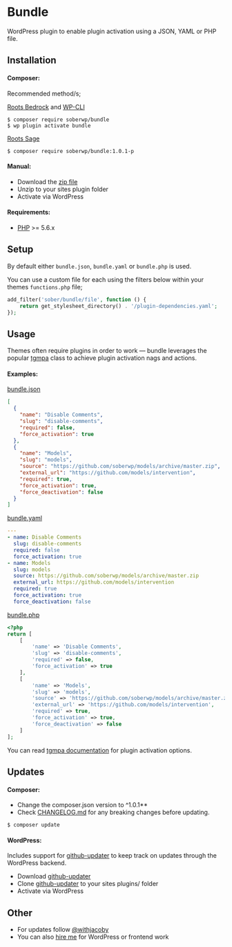 # Bundle

WordPress plugin to enable plugin activation using a JSON, YAML or PHP file.

## Installation

#### Composer:

Recommended method/s; 

[Roots Bedrock](https://roots.io/bedrock/) and [WP-CLI](http://wp-cli.org/)
```shell
$ composer require soberwp/bundle
$ wp plugin activate bundle
```

[Roots Sage](https://roots.io/sage/)
```shell
$ composer require soberwp/bundle:1.0.1-p
```

#### Manual:

* Download the [zip file](https://github.com/soberwp/themer/archive/master.zip)
* Unzip to your sites plugin folder
* Activate via WordPress

#### Requirements:

* [PHP](http://php.net/manual/en/install.php) >= 5.6.x

## Setup

By default either `bundle.json`, `bundle.yaml` or `bundle.php` is used.

You can use a custom file for each using the filters below within your themes `functions.php` file; 
```php
add_filter('sober/bundle/file', function () {
    return get_stylesheet_directory() . '/plugin-dependencies.yaml';
});
```

## Usage

Themes often require plugins in order to work &mdash; bundle leverages the popular [tgmpa](http://tgmpluginactivation.com/) class to achieve plugin activation nags and actions.

#### Examples:

[bundle.json](.github/bundle.json)

```json
[
  {
    "name": "Disable Comments",
    "slug": "disable-comments",
    "required": false,
    "force_activation": true
  },
  {
    "name": "Models",
    "slug": "models",
    "source": "https://github.com/soberwp/models/archive/master.zip",
    "external_url": "https://github.com/models/intervention",
    "required": true,
    "force_activation": true,
    "force_deactivation": false
  }
]
```

[bundle.yaml](.github/bundle.yaml)

```yaml
---
- name: Disable Comments
  slug: disable-comments
  required: false
  force_activation: true
- name: Models
  slug: models
  source: https://github.com/soberwp/models/archive/master.zip
  external_url: https://github.com/models/intervention
  required: true
  force_activation: true
  force_deactivation: false

```

[bundle.php](.github/bundle.php)

```php
<?php
return [
    [
        'name' => 'Disable Comments',
        'slug' => 'disable-comments',
        'required' => false,
        'force_activation' => true
    ],
    [
        'name' => 'Models',
        'slug' => 'models',
        'source' => 'https://github.com/soberwp/models/archive/master.zip',
        'external_url' => 'https://github.com/models/intervention',
        'required' => true,
        'force_activation' => true,
        'force_deactivation' => false
    ]
];
```

You can read [tgmpa documentation](http://tgmpluginactivation.com/configuration/) for plugin activation options.

## Updates

#### Composer:

* Change the composer.json version to ^1.0.1**
* Check [CHANGELOG.md](CHANGELOG.md) for any breaking changes before updating.

```shell
$ composer update
```

#### WordPress:

Includes support for [github-updater](https://github.com/afragen/github-updater) to keep track on updates through the WordPress backend.
* Download [github-updater](https://github.com/afragen/github-updater)
* Clone [github-updater](https://github.com/afragen/github-updater) to your sites plugins/ folder
* Activate via WordPress

## Other

* For updates follow [@withjacoby](https://twitter.com/withjacoby)
* You can also [hire me](mailto:darren@jacoby.co.za) for WordPress or frontend work
